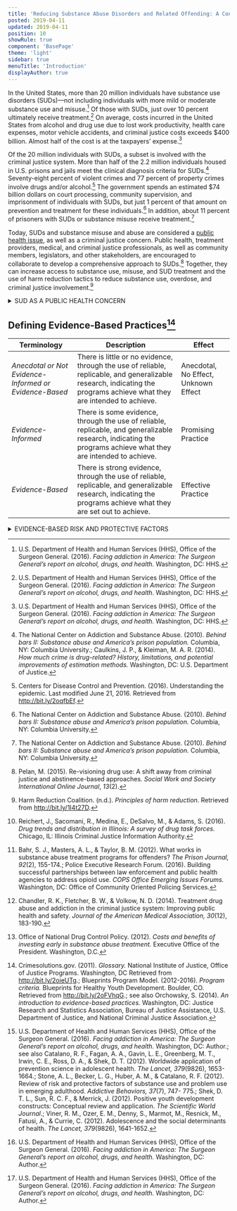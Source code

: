 ```yaml
---
title: 'Reducing Substance Abuse Disorders and Related Offending: A Continuum of Evidence-Informed Practices in the Criminal Justice System'
posted: 2019-04-11
updated: 2019-04-11
position: 10
showRule: true
component: 'BasePage'
theme: 'light'
sidebar: true
menuTitle: 'Introduction'
displayAuthor: true
---
```


<span class="drop">I</span>n the United States, more than 20 million individuals have substance use disorders (SUDs)—not including individuals with more mild or moderate substance use and misuse.[^1]  Of those with SUDs, just over 10 percent ultimately receive treatment.[^2]  On average, costs incurred in the United States from alcohol and drug use due to lost work productivity, health care expenses, motor vehicle accidents, and criminal justice costs exceeds $400 billion. Almost half of the cost is at the taxpayers’ expense.[^3] 

Of the 20 million individuals with SUDs, a subset is involved with the criminal justice system. More than half of the 2.2 million individuals housed in U.S. prisons and jails meet the clinical diagnosis criteria for SUDs.[^4]  Seventy-eight percent of violent crimes and 77 percent of property crimes involve drugs and/or alcohol.[^5]  The government spends an estimated $74 billion dollars on court processing, community supervision, and imprisonment of individuals with SUDs, but just 1 percent of that amount on prevention and treatment for these individuals.[^6]  In addition, about 11 percent of prisoners with SUDs or substance misuse receive treatment.[^7]

Today, SUDs and substance misuse and abuse are considered a [public health issue](https://addiction.surgeongeneral.gov/surgeon-generals-report.pdf), as well as a criminal justice concern. Public health, treatment providers, medical, and criminal justice professionals, as well as community members, legislators, and other stakeholders, are encouraged to collaborate to develop a comprehensive approach to SUDs.[^8]  Together, they can increase access to substance use, misuse, and SUD treatment and the use of harm reduction tactics to reduce substance use, overdose, and criminal justice involvement.[^9] 

<details>
<summary> SUD AS A PUBLIC HEALTH CONCERN</summary>
	
A multipronged approach to addressing drug availability and use in Illinois communities entail interdiction efforts aimed at those who traffic large quantities of illicit substances, as well as prevention, deflection, diversion, and treatment of those who use. Traditional law enforcement tactics work to combat traffickers and suppliers to reduce influx of drugs in the community.[^10]  At the same time, the system can offer diversion, outreach, and referrals to treatment services. 

Several substance use treatment models are effective, some more so than others.[^11]  Over the past several decades, research and rigorous evaluation has provided insight on effective practices for individuals with SUDs and other substance use issues and the importance of treatment over criminal justice system involvement.[^12]  By integrating [evidence-informed practices](http://www.jrsa.org/projects/ebp_briefing_paper_april2014.pdf), criminal justice agencies and communities can save lives, decrease costs to the criminal justice system, healthcare systems, and taxpayers.[^13] 

ICJIA researchers developed this continuum to share evidence-informed practices for addressing SUDs and substance misuse to guide local-level assessment, planning, and implementation efforts around SUD prevention and intervention. These practices range from early prevention to services to support successful reintegration back into the community following time spent in jail or prison. Communities are encouraged to use this continuum to examine the gaps and needs that exist in their areas and explore the options available to address those gaps. 

</details>

<div class="article-table table">
 
## Defining Evidence-Based Practices[^14]
 
| Terminology                                            | Description                                                                                                                                                             | Effect                               |
| ------------------------------------------------------ | ----------------------------------------------------------------------------------------------------------------------------------------------------------------------- | ------------------------------------ |
| *Anecdotal or Not Evidence-Informed or Evidence-Based* | There is little or no evidence, through the use of reliable, replicable, and generalizable research, indicating the programs achieve what they are intended to achieve. | Anecdotal, No Effect, Unknown Effect |
| *Evidence-Informed*                                    | There is some evidence, through the use of reliable, replicable, and generalizable research, indicating the programs achieve what they are intended to achieve.         | Promising Practice                   |
| *Evidence-Based*                                       | There is strong evidence, through the use of reliable, replicable, and generalizable research, indicating the programs achieve what they are set out to achieve.        | Effective Practice                   |
 

</div>



<details>
<summary>EVIDENCE-BASED RISK AND PROTECTIVE FACTORS</summary>

Prevention of substance use requires an understanding of factors that may decrease the potential for substance use (protective factors) and factors that may put individuals at risk, or increase potential for substance use (risk factors). Evidence-informed prevention programs can target risk factors and enhance protective factors.[^15]  There are five, evidence-based ecological domains that have been shown to be the most predictive of delinquency, including substance use: individual, family, peer, school, and community. 

### Risk factors include:[^16]
`Individual/Peer`

 - Early initiation of substance use.
 - Persistent and early problem behavior.*
 - Rebelliousness.
 - Favorable attitudes toward substance use.
 - Peer substance use
 - Genetic susceptibility to substance use.

`Family`

 - Poor family management skills (expectations, supervision, monitoring, inappropriate punishment).
 - Family conflict.
 - Parental attitudes favorable toward substance use.
 - Family history of substance misuse.

`School`

 - Late elementary school academic failure.
 - Lack of commitment to school.
 

`Community`

 - Low cost of alcohol.
 - High availability of substances.
 - Community laws/norms favorable toward substance use.
 - Media portrayal of alcohol use.*
 - Low level of neighborhood bonding/attachment.*
 - Community disorganization (e.g. high population density, physical deterioration, high rates of adult crime).*
 - Low socioeconomic status.*
 - High rates of mobility within or between communities.*


### Protective factors include:[^17]
`Individual/peer`

 - Social, emotional, behavioral, cognitive, and moral competence; interpersonal skills.
 - Self-efficacy.
 - Spirituality.
 - Resiliency.

`Family, school, and community`

 - Opportunities for positive social involvement.
 - Recognition for positive behavior (reinforcements).
 - Bonding (attachment or commitment).
 - Healthy beliefs and standards for behavior.
 - Marriage or committed relationship.**
######*denotes factor related to adolescent substance use.
######*denotes factor related to young adult substance use.
	
</details>

[^1]: U.S. Department of Health and Human Services (HHS), Office of the Surgeon General. (2016). *Facing addiction in America: The Surgeon General’s report on alcohol, drugs, and health.* Washington, DC: HHS.

[^2]: U.S. Department of Health and Human Services (HHS), Office of the Surgeon General. (2016). *Facing addiction in America: The Surgeon General’s report on alcohol, drugs, and health.* Washington, DC: HHS.

[^3]:U.S. Department of Health and Human Services (HHS), Office of the Surgeon General. (2016). *Facing addiction in America: The Surgeon General’s report on alcohol, drugs, and health.* Washington, DC: HHS.

[^4]:The National Center on Addiction and Substance Abuse. (2010). *Behind bars II: Substance abuse and America’s prison population.* Columbia, NY: Columbia University.; Caulkins, J. P., & Kleiman, M. A. R. (2014). *How much crime is drug-related? History, limitations, and potential improvements of estimation methods.* Washington, DC: U.S. Department of Justice.

[^5]: Centers for Disease Control and Prevention. (2016). Understanding the epidemic. Last modified June 21, 2016. Retrieved from http://bit.ly/2oqfbEf.

[^6]:The National Center on Addiction and Substance Abuse. (2010). *Behind bars II: Substance abuse and America’s prison population.* Columbia, NY: Columbia University.

[^7]:The National Center on Addiction and Substance Abuse. (2010). *Behind bars II: Substance abuse and America’s prison population.* Columbia, NY: Columbia University.

[^8]: Pelan, M. (2015). Re-visioning drug use: A shift away from criminal justice and abstinence-based approaches. *Social Work and Society International Online Journal*, *13*(2).

[^9]: Harm Reduction Coalition. (n.d.). *Principles of harm reduction*. Retrieved from http://bit.ly/1I4t27D.

[^10]:Reichert, J., Sacomani, R., Medina, E., DeSalvo, M., & Adams, S. (2016). *Drug trends and distribution in Illinois: A survey of drug task forces.* Chicago, IL: Illinois Criminal Justice Information Authority.

[^11]: Bahr, S. J., Masters, A. L., & Taylor, B. M. (2012). What works in substance abuse treatment programs for offenders? *The Prison Journal, 92*(2), 155-174.; Police Executive Research Forum. (2016). Building successful partnerships between law enforcement and public health agencies to address opioid use. *COPS Office Emerging Issues Forums.* Washington, DC: Office of Community Oriented Policing Services.

[^12]:Chandler, R. K., Fletcher, B. W., & Volkow, N. D. (2014). Treatment drug abuse and addiction in the criminal justice system: Improving public health and safety. *Journal of the American Medical Association, 30*(12), 183-190.

[^13]:Office of National Drug Control Policy. (2012). *Costs and benefits of investing early in substance abuse treatment.* Executive Office of the President. Washington, D.C.

[^14]: Crimesolutions.gov. (2011). *Glossary.* National Institute of Justice, Office of Justice Programs. Washington, 
DC Retrieved from http://bit.ly/2oieUTg.; Blueprints Program Model. (2012-2016). *Program criteria.* Blueprints for Healthy Youth Development. Boulder, CO. Retrieved from http://bit.ly/2oFVhqG.; see also Orchowsky, S. (2014). *An introduction to evidence-based practices.* Washington, DC: Justice Research and Statistics Association, Bureau of Justice Assistance, U.S. Department of Justice, and National Criminal Justice Association. 

[^15]: U.S. Department of Health and Human Services (HHS), Office of the Surgeon General. (2016). *Facing addiction in America: The Surgeon General’s report on alcohol, drugs, and health.* Washington, DC: Author.; see also Catalano, R. F., Fagan, A. A., Gavin, L. E., Greenberg, M. T., Irwin, C. E., Ross, D. A., & Shek, D. T. (2012). Worldwide application of prevention science in adolescent health. *The Lancet, 379*(9826), 1653-1664.; Stone, A. L., Becker, L. G., Huber, A. M., & Catalano, R. F. (2012). Review of risk and protective factors of substance use and problem use in emerging adulthood. *Addictive Behaviors, 37*(7), 747- 775.; Shek, D. T. L., Sun, R. C. F., & Merrick, J. (2012). Positive youth development constructs: Conceptual review and application. *The Scientific World Journal*.; Viner, R. M., Ozer, E. M., Denny, S., Marmot, M., Resnick, M., Fatusi, A., & Currie, C. (2012). Adolescence and the social determinants of health. *The Lancet, 379*(9826), 1641-1652. 

[^16]: U.S. Department of Health and Human Services (HHS), Office of the Surgeon General. (2016). *Facing addiction in America: The Surgeon General’s report on alcohol, drugs, and health.* Washington, DC: Author.

[^17]: U.S. Department of Health and Human Services (HHS), Office of the Surgeon General. (2016). *Facing addiction in America: The Surgeon General’s report on alcohol, drugs, and health.* Washington, DC: Author.

[^18]:U.S. Department of Health and Human Services (HHS), Office of the Surgeon General. (2016). *Facing addiction in America: The Surgeon General’s report on alcohol, drugs, and health.* Washington, DC: Author.